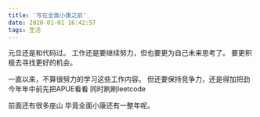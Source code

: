 ```yaml
---
title: '写在全面小康之前'
date: 2020-01-01 16:42:57
tags: 生活
---
```


元旦还是和代码过。
工作还是要继续努力，但也要更为自己未来思考了。
要更积极去寻找更好的机会。

一直以来，不算很努力的学习这些工作内容。
但还要保持竞争力，还是得加把劲
今年年中前先把APUE看看
同时刷刷leetcode

前面还有很多座山
毕竟全面小康还有一整年呢。
